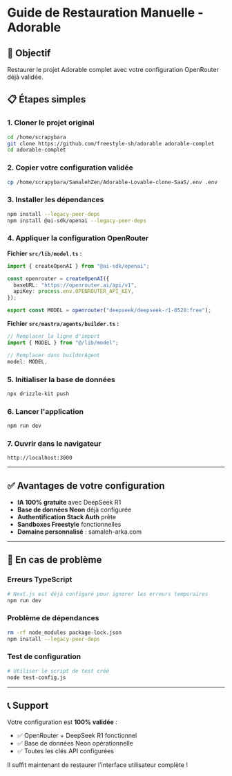 # Guide de Restauration Manuelle - Adorable

## 🎯 Objectif
Restaurer le projet Adorable complet avec votre configuration OpenRouter déjà validée.

## 📋 Étapes simples

### 1. **Cloner le projet original**
```bash
cd /home/scrapybara
git clone https://github.com/freestyle-sh/adorable adorable-complet
cd adorable-complet
```

### 2. **Copier votre configuration validée**
```bash
cp /home/scrapybara/SamalehZen/Adorable-Lovable-clone-SaaS/.env .env
```

### 3. **Installer les dépendances**
```bash
npm install --legacy-peer-deps
npm install @ai-sdk/openai --legacy-peer-deps
```

### 4. **Appliquer la configuration OpenRouter**

**Fichier `src/lib/model.ts` :**
```typescript
import { createOpenAI } from "@ai-sdk/openai";

const openrouter = createOpenAI({
  baseURL: "https://openrouter.ai/api/v1",
  apiKey: process.env.OPENROUTER_API_KEY,
});

export const MODEL = openrouter("deepseek/deepseek-r1-0528:free");
```

**Fichier `src/mastra/agents/builder.ts` :**
```typescript
// Remplacer la ligne d'import
import { MODEL } from "@/lib/model";

// Remplacer dans builderAgent
model: MODEL,
```

### 5. **Initialiser la base de données**
```bash
npx drizzle-kit push
```

### 6. **Lancer l'application**
```bash
npm run dev
```

### 7. **Ouvrir dans le navigateur**
```
http://localhost:3000
```

---

## ✅ Avantages de votre configuration

- **IA 100% gratuite** avec DeepSeek R1
- **Base de données Neon** déjà configurée  
- **Authentification Stack Auth** prête
- **Sandboxes Freestyle** fonctionnelles
- **Domaine personnalisé** : samaleh-arka.com

---

## 🚨 En cas de problème

### Erreurs TypeScript
```bash
# Next.js est déjà configuré pour ignorer les erreurs temporaires
npm run dev
```

### Problème de dépendances
```bash
rm -rf node_modules package-lock.json
npm install --legacy-peer-deps
```

### Test de configuration
```bash
# Utiliser le script de test créé
node test-config.js
```

---

## 📞 Support

Votre configuration est **100% validée** :
- ✅ OpenRouter + DeepSeek R1 fonctionnel
- ✅ Base de données Neon opérationnelle  
- ✅ Toutes les clés API configurées

Il suffit maintenant de restaurer l'interface utilisateur complète !